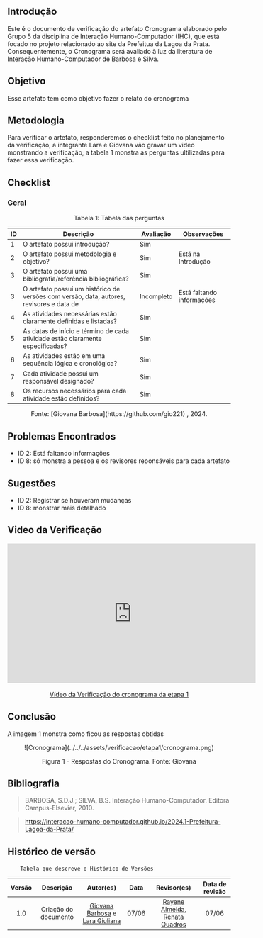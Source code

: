 ## Introdução
Este é o documento de verificação do artefato Cronograma elaborado pelo Grupo 5 da disciplina de Interação Humano-Computador (IHC), que está focado no projeto relacionado ao site da Prefeitua da Lagoa da Prata. Consequentemente, o Cronograma será avaliado à luz da literatura de Interação Humano-Computador de Barbosa e Silva.

## Objetivo 
Esse artefato tem como objetivo fazer o relato do cronograma 

## Metodologia
Para verificar o artefato, responderemos o checklist feito no planejamento da verificação, a integrante Lara e Giovana vão gravar um video monstrando a verificação, a tabela 1 monstra as perguntas ultilizadas para fazer essa verificação.

## Checklist


### Geral 

<center>Tabela 1: Tabela das perguntas  </center> 


| ID  | Descrição                                                                                  | Avaliação | Observações |
| --- | ------------------------------------------------------------------------------------------ | --------- | ----------- |
| 1   | O artefato possui introdução?      |    Sim     |             |
| 2   | O artefato possui metodologia e objetivo?          |      Sim     |     Está na Introdução        |
| 3   | O artefato possui uma bibliografia/referência bibliográfica? |     Sim      |             |
| 3 | O artefato possui um histórico de versões com versão, data, autores, revisores e data de | Incompleto      |     Está faltando informações        |
| 4 | As atividades necessárias estão claramente definidas e listadas? | Sim | |
| 5 | As datas de início e término de cada atividade estão claramente especificadas? |Sim | |
| 6 | As atividades estão em uma sequência lógica e cronológica? | Sim | |
| 7 | Cada atividade possui um responsável designado? |Sim | |
| 8 | Os recursos necessários para cada atividade estão definidos? | Sim | |
  

<center>Fonte: [Giovana Barbosa](https://github.com/gio221) , 2024.</center>

## Problemas Encontrados

* ID 2: Está faltando informações
* ID 8: só monstra a pessoa e os revisores reponsáveis para cada artefato

## Sugestões

* ID 2: Registrar se houveram mudanças
* ID 8: monstrar mais detalhado

## Video da Verificação

<p style="text-align: center"><iframe width="560" height="315" src="https://www.youtube.com/embed/_5vxUvPSV38 " title="YouTube video player" frameborder="0" allow="accelerometer; autoplay; clipboard-write; encrypted-media; gyroscope; picture-in-picture; web-share" referrerpolicy="strict-origin-when-cross-origin" allowfullscreen></iframe></p>
<p style="text-align: center"><a href="https://youtu.be/_5vxUvPSV38 " target="blanket">Vídeo da Verificação do cronograma da etapa 1</a></p>

## Conclusão
A imagem 1 monstra como ficou as respostas obtidas
<center>
![Cronograma](../../../assets/verificacao/etapa1/cronograma.png)
<div align="center">
<p> Figura 1 - Respostas do Cronograma. Fonte: Giovana </p> 
</div></center>


## Bibliografia
> BARBOSA, S.D.J.; SILVA, B.S. Interação Humano-Computador. Editora Campus-Elsevier, 2010.

>  https://interacao-humano-computador.github.io/2024.1-Prefeitura-Lagoa-da-Prata/


## Histórico de versão
        Tabela que descreve o Histórico de Versões
|     Versão       |     Descrição      |      Autor(es)      | Data           |  Revisor(es)          |Data de revisão|
| :----------------------------------------------------------: | :-------------------------------: | :-------------------------------------------------: | :-------------------------------: |  :-------------------------------: | :-------------------------------: |
|1.0|Criação do documento|[Giovana Barbosa](https://github.com/gio221) e [Lara Giuliana](https://github.com/gravelylara)  | 07/06| [Rayene Almeida](https://github.com/rayenealmeida), [Renata Quadros](https://github.com/Renatinha28)  | 07/06 |